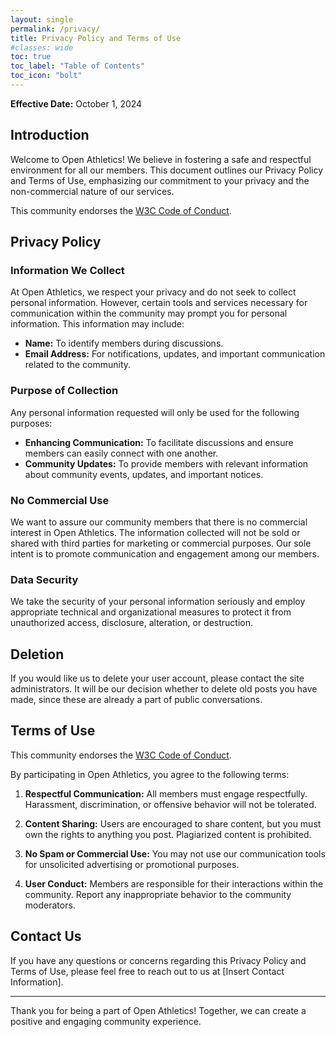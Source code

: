 ```yaml
---
layout: single
permalink: /privacy/
title: Privacy Policy and Terms of Use
#classes: wide
toc: true
toc_label: "Table of Contents"
toc_icon: "bolt"
---
```


**Effective Date:** October 1, 2024

## Introduction

Welcome to Open Athletics! We believe in fostering a safe and respectful environment for all our members. This document outlines our Privacy Policy and Terms of Use, emphasizing our commitment to your privacy and the non-commercial nature of our services.

This community endorses the [W3C Code of Conduct](https://www.w3.org/policies/code-of-conduct/).

## Privacy Policy

### Information We Collect

At Open Athletics, we respect your privacy and do not seek to collect personal information. However, certain tools and services necessary for communication within the community may prompt you for personal information. This information may include:

- **Name:** To identify members during discussions.
- **Email Address:** For notifications, updates, and important communication related to the community.

### Purpose of Collection

Any personal information requested will only be used for the following purposes:

- **Enhancing Communication:** To facilitate discussions and ensure members can easily connect with one another.
- **Community Updates:** To provide members with relevant information about community events, updates, and important notices.

### No Commercial Use

We want to assure our community members that there is no commercial interest in Open Athletics. The information collected will not be sold or shared with third parties for marketing or commercial purposes. Our sole intent is to promote communication and engagement among our members.

### Data Security

We take the security of your personal information seriously and employ appropriate technical and organizational measures to protect it from unauthorized access, disclosure, alteration, or destruction.

## Deletion
If you would like us to delete your user account, please contact the site administrators.  It will be our decision whether to delete old posts you have made, since these are already a part of public conversations.

## Terms of Use

This community endorses the [W3C Code of Conduct](https://www.w3.org/policies/code-of-conduct/).

By participating in Open Athletics, you agree to the following terms:

1. **Respectful Communication:** All members must engage respectfully. Harassment, discrimination, or offensive behavior will not be tolerated.
   
2. **Content Sharing:** Users are encouraged to share content, but you must own the rights to anything you post. Plagiarized content is prohibited.

3. **No Spam or Commercial Use:** You may not use our communication tools for unsolicited advertising or promotional purposes.

4. **User Conduct:** Members are responsible for their interactions within the community. Report any inappropriate behavior to the community moderators.

## Contact Us

If you have any questions or concerns regarding this Privacy Policy and Terms of Use, please feel free to reach out to us at [Insert Contact Information].

---

Thank you for being a part of Open Athletics! Together, we can create a positive and engaging community experience.
